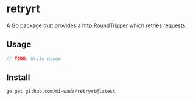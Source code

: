 # retryrt

A Go package that provides a http.RoundTripper which retries requests.

## Usage

```go
// TODO: Write usage
```

## Install

```shell
go get github.com/mi-wada/retryrt@latest
```
